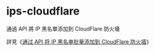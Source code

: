 # ips-cloudflare
通過 API 將 IP 黑名單添加到 CloudFlare 防火墻

詳見《[通过 API 将 IP 黑名单批量添加到 CloudFlare 防火墙](https://vircloud.net/operations/cfapi-add-rules.html)》
